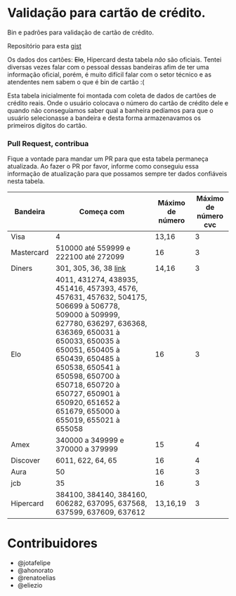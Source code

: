 Validação para cartão de crédito.
====================

Bin e padrões para validação de cartão de crédito.

Repositório para esta [gist](https://gist.github.com/erikhenrique/5931368)

Os dados dos cartões: ~~Elo~~, Hipercard desta tabela *não* são oficiais.
Tentei diversas vezes falar com o pessoal dessas bandeiras afim de ter uma informação oficial, porém, é muito difícil falar com o setor técnico e as atendentes nem sabem o que é bin de cartão :(

Esta tabela inicialmente foi montada com coleta de dados de cartões de crédito reais. Onde o usuário colocava o número do cartão de crédito dele e quando não conseguíamos saber qual a banheira pedíamos para que o usuário selecionasse a bandeira e desta forma armazenavamos os primeiros digitos do cartão.

### Pull Request, contribua

Fique a vontade para mandar um PR para que esta tabela permaneça atualizada. Ao fazer o PR por favor, informe como conseguiu essa informação de atualização para que possamos sempre ter dados confiáveis nesta tabela.


| Bandeira   | Começa com                                  | Máximo de número | Máximo de número cvc |
| ---------- | ------------------------------------------- | ---------------- | -------------------- |
| Visa       | 4                                           | 13,16            | 3                    |
| Mastercard | 510000 até 559999 e 222100 até 272099                                           | 16               | 3                    |
| Diners     | 301, 305, 36, 38 [link](http://bin-iin.com/American-Express-BIN-List.html)                               | 14,16            | 3                    |
| Elo        | 4011, 431274, 438935, 451416, 457393, 4576, 457631, 457632, 504175, 506699 à 506778, 509000 à 509999, 627780, 636297, 636368, 636369, 650031 à 650033, 650035 à 650051, 650405 à 650439, 650485 à 650538, 650541 à 650598, 650700 à 650718, 650720 à 650727, 650901 à 650920, 651652 à 651679, 655000 à 655019, 655021 à 655058 | 16               | 3                    |
| Amex       | 340000 a 349999 e 370000 a 379999           | 15               | 4                    |
| Discover   | 6011, 622, 64, 65                           | 16               | 4                    |
| Aura       | 50                                          | 16               | 3                    |
| jcb        | 35                                          | 16               | 3                    |
| Hipercard  | 384100, 384140, 384160, 606282, 637095, 637568, 637599, 637609, 637612             | 13,16,19         | 3                    |





# Contribuidores

- @jotafelipe
- @ahonorato 
- @renatoelias
- @eliezio
